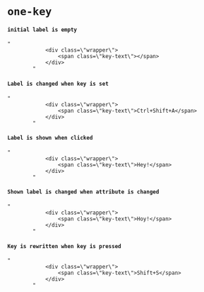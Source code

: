 # `one-key`

#### `initial label is empty`

```
"
            <div class=\"wrapper\">
                <span class=\"key-text\"></span>
            </div>
        "
```

#### `Label is changed when key is set`

```
"
            <div class=\"wrapper\">
                <span class=\"key-text\">Ctrl+Shift+A</span>
            </div>
        "
```

#### `Label is shown when clicked`

```
"
            <div class=\"wrapper\">
                <span class=\"key-text\">Hey!</span>
            </div>
        "
```

#### `Shown label is changed when attribute is changed`

```
"
            <div class=\"wrapper\">
                <span class=\"key-text\">Hoy!</span>
            </div>
        "
```

#### `Key is rewritten when key is pressed`

```
"
            <div class=\"wrapper\">
                <span class=\"key-text\">Shift+S</span>
            </div>
        "
```

